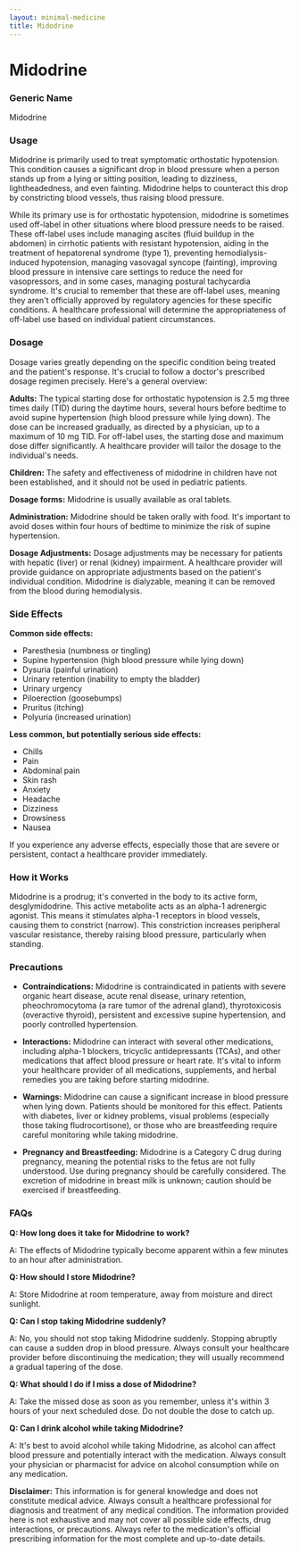 ```yaml
---
layout: minimal-medicine
title: Midodrine
---
```


# Midodrine
### Generic Name
Midodrine

### Usage

Midodrine is primarily used to treat symptomatic orthostatic hypotension.  This condition causes a significant drop in blood pressure when a person stands up from a lying or sitting position, leading to dizziness, lightheadedness, and even fainting.  Midodrine helps to counteract this drop by constricting blood vessels, thus raising blood pressure.

While its primary use is for orthostatic hypotension, midodrine is sometimes used off-label in other situations where blood pressure needs to be raised.  These off-label uses include managing ascites (fluid buildup in the abdomen) in cirrhotic patients with resistant hypotension, aiding in the treatment of hepatorenal syndrome (type 1), preventing hemodialysis-induced hypotension, managing vasovagal syncope (fainting), improving blood pressure in intensive care settings to reduce the need for vasopressors, and in some cases, managing postural tachycardia syndrome.  It's crucial to remember that these are off-label uses, meaning they aren't officially approved by regulatory agencies for these specific conditions.  A healthcare professional will determine the appropriateness of off-label use based on individual patient circumstances.


### Dosage

Dosage varies greatly depending on the specific condition being treated and the patient's response. It's crucial to follow a doctor's prescribed dosage regimen precisely.  Here's a general overview:

**Adults:**  The typical starting dose for orthostatic hypotension is 2.5 mg three times daily (TID) during the daytime hours, several hours before bedtime to avoid supine hypertension (high blood pressure while lying down). The dose can be increased gradually, as directed by a physician, up to a maximum of 10 mg TID.  For off-label uses, the starting dose and maximum dose differ significantly.  A healthcare provider will tailor the dosage to the individual's needs.

**Children:** The safety and effectiveness of midodrine in children have not been established, and it should not be used in pediatric patients.

**Dosage forms:** Midodrine is usually available as oral tablets.

**Administration:** Midodrine should be taken orally with food. It's important to avoid doses within four hours of bedtime to minimize the risk of supine hypertension.

**Dosage Adjustments:**  Dosage adjustments may be necessary for patients with hepatic (liver) or renal (kidney) impairment.  A healthcare provider will provide guidance on appropriate adjustments based on the patient's individual condition.  Midodrine is dialyzable, meaning it can be removed from the blood during hemodialysis.


### Side Effects

**Common side effects:**

* Paresthesia (numbness or tingling)
* Supine hypertension (high blood pressure while lying down)
* Dysuria (painful urination)
* Urinary retention (inability to empty the bladder)
* Urinary urgency
* Piloerection (goosebumps)
* Pruritus (itching)
* Polyuria (increased urination)

**Less common, but potentially serious side effects:**

* Chills
* Pain
* Abdominal pain
* Skin rash
* Anxiety
* Headache
* Dizziness
* Drowsiness
* Nausea

If you experience any adverse effects, especially those that are severe or persistent, contact a healthcare provider immediately.


### How it Works

Midodrine is a prodrug; it's converted in the body to its active form, desglymidodrine. This active metabolite acts as an alpha-1 adrenergic agonist.  This means it stimulates alpha-1 receptors in blood vessels, causing them to constrict (narrow).  This constriction increases peripheral vascular resistance, thereby raising blood pressure, particularly when standing.


### Precautions

* **Contraindications:** Midodrine is contraindicated in patients with severe organic heart disease, acute renal disease, urinary retention, pheochromocytoma (a rare tumor of the adrenal gland), thyrotoxicosis (overactive thyroid), persistent and excessive supine hypertension, and poorly controlled hypertension.

* **Interactions:**  Midodrine can interact with several other medications, including alpha-1 blockers, tricyclic antidepressants (TCAs), and other medications that affect blood pressure or heart rate.  It's vital to inform your healthcare provider of all medications, supplements, and herbal remedies you are taking before starting midodrine.

* **Warnings:**  Midodrine can cause a significant increase in blood pressure when lying down.  Patients should be monitored for this effect.  Patients with diabetes, liver or kidney problems, visual problems (especially those taking fludrocortisone), or those who are breastfeeding require careful monitoring while taking midodrine.

* **Pregnancy and Breastfeeding:** Midodrine is a Category C drug during pregnancy, meaning the potential risks to the fetus are not fully understood.  Use during pregnancy should be carefully considered. The excretion of midodrine in breast milk is unknown; caution should be exercised if breastfeeding.


### FAQs

**Q: How long does it take for Midodrine to work?**

A: The effects of Midodrine typically become apparent within a few minutes to an hour after administration.

**Q: How should I store Midodrine?**

A: Store Midodrine at room temperature, away from moisture and direct sunlight.

**Q: Can I stop taking Midodrine suddenly?**

A: No, you should not stop taking Midodrine suddenly.  Stopping abruptly can cause a sudden drop in blood pressure.  Always consult your healthcare provider before discontinuing the medication; they will usually recommend a gradual tapering of the dose.

**Q: What should I do if I miss a dose of Midodrine?**

A: Take the missed dose as soon as you remember, unless it's within 3 hours of your next scheduled dose.  Do not double the dose to catch up.

**Q:  Can I drink alcohol while taking Midodrine?**

A:  It's best to avoid alcohol while taking Midodrine, as alcohol can affect blood pressure and potentially interact with the medication.  Always consult your physician or pharmacist for advice on alcohol consumption while on any medication.

**Disclaimer:** This information is for general knowledge and does not constitute medical advice. Always consult a healthcare professional for diagnosis and treatment of any medical condition.  The information provided here is not exhaustive and may not cover all possible side effects, drug interactions, or precautions.  Always refer to the medication's official prescribing information for the most complete and up-to-date details.
